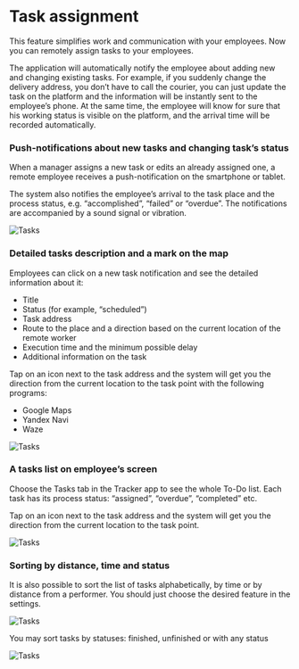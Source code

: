 # Task assignment

This feature simplifies work and communication with your employees. Now you can remotely assign tasks to your employees.

The application will automatically notify the employee about adding new and changing existing tasks. For example, if you suddenly change the delivery address, you don’t have to call the courier, you can just update the task on the platform and the information will be instantly sent to the employee’s phone. At the same time, the employee will know for sure that his working status is visible on the platform, and the arrival time will be recorded automatically.

### Push-notifications about new tasks and changing task’s status

When a manager assigns a new task or edits an already assigned one, a remote employee receives a push-notification on the smartphone or tablet.

The system also notifies the employee’s arrival to the task place and the process status, e.g. “accomplished”, “failed” or “overdue”. The notifications are accompanied by a sound signal or vibration.

![Tasks](https://www.navixy.com/wp-content/uploads/2020/04/ukwcesvp2g-600x561.png)

### Detailed tasks description and a mark on the map

Employees can click on a new task notification and see the detailed information about it:

- Title
- Status (for example, “scheduled”)
- Task address
- Route to the place and a direction based on the current location of the remote worker
- Execution time and the minimum possible delay
- Additional information on the task

Tap on an icon next to the task address and the system will get you the direction from the current location to the task point with the following programs:

- Google Maps
- Yandex Navi
- Waze

![Tasks](https://www.navixy.com/wp-content/uploads/2020/04/cehclq5c85-432x600.png)

### A tasks list on employee’s screen

Choose the Tasks tab in the Tracker app to see the whole To-Do list. Each task has its process status: “assigned”, “overdue”, “completed” etc.

Tap on an icon next to the task address and the system will get you the direction from the current location to the task point.

![Tasks](https://www.navixy.com/wp-content/uploads/2020/04/we1fruf2y5-360x600.png)

### Sorting by distance, time and status

It is also possible to sort the list of tasks alphabetically, by time or by distance from a performer. You should just choose the desired feature in the settings.

![Tasks](https://www.navixy.com/wp-content/uploads/2020/04/pdcssgrdtu-600x473.png)

You may sort tasks by statuses: finished, unfinished or with any status

![Tasks](https://www.navixy.com/wp-content/uploads/2020/04/cahqvprrnd-600x473.png)